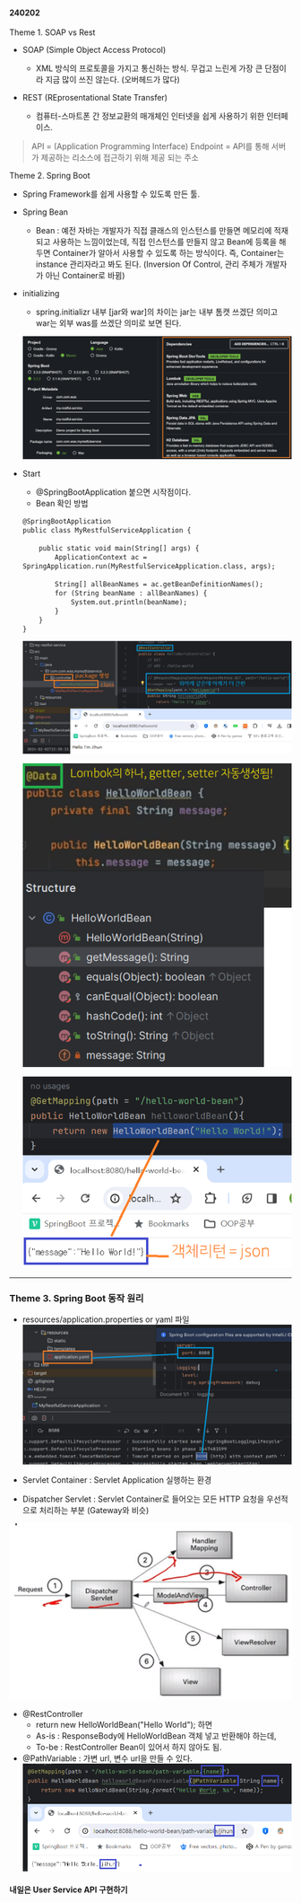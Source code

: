 #### 240202

Theme 1. SOAP vs Rest

- SOAP (Simple Object Access Protocol)
    * XML 방식의 프로토콜을 가지고 통신하는 방식. 무겁고 느린게 가장 큰 단점이라 지금 많이 쓰진 않는다. (오버헤드가 많다)

- REST (REprosentational State Transfer)
    * 컴퓨터-스마트폰 간 정보교환의 매개체인 인터넷을 쉽게 사용하기 위한 인터페이스.

> API = (Application Programming Interface)
> Endpoint = API를 통해 서버가 제공하는 리소스에 접근하기 위해 제공 되는 주소

Theme 2. Spring Boot

 - Spring Framework를 쉽게 사용할 수 있도록 만든 툴.
 - Spring Bean
    * Bean : 예전 자바는 개발자가 직접 클래스의 인스턴스를 만들면 메모리에 적재되고 사용하는 느낌이었는데, 직접 인스턴스를 만들지 않고 Bean에 등록을 해두면 Container가 알아서 사용할 수 있도록 하는 방식이다. 즉, Container는 instance 관리자라고 봐도 된다. (Inversion Of Control, 관리 주체가 개발자가 아닌 Container로 바뀜)
 - initializing
    * spring.initializr 내부 [jar와 war]의 차이는 jar는 내부 톰캣 쓰겠단 의미고 war는 외부 was를 쓰겠단 의미로 보면 된다.
    
    ![Alt Text](./img/240202_1.png)

 - Start
    * @SpringBootApplication 붙으면 시작점이다.
    * Bean 확인 방법
    ```
    @SpringBootApplication
    public class MyRestfulServiceApplication {

        public static void main(String[] args) {
            ApplicationContext ac = SpringApplication.run(MyRestfulServiceApplication.class, args);

            String[] allBeanNames = ac.getBeanDefinitionNames();
            for (String beanName : allBeanNames) {
                System.out.println(beanName);
            }
        }
    }
    ```
    
    ![Alt Text](./img/240202_2.png)

    ![Alt Text](./img/240202_3.png)

    ![Alt Text](./img/240202_4.png)

-------

### Theme 3. Spring Boot 동작 원리

- resources/application.properties or yaml 파일
![Alt Text](./img/240202_5.png)

- Servlet Container : Servlet Application 실행하는 환경

- Dispatcher Servlet : Servlet Container로 들어오는 모든 HTTP 요청을 우선적으로 처리하는 부분 (Gateway와 비슷)

![Alt Text](./img/240202_6.png)

- @RestController
    * return new HelloWorldBean("Hello World"); 하면
    - As-is : ResponseBody에 HelloWorldBean 객체 넣고 반환해야 하는데,
    - To-be : RestController Bean이 있어서 하지 않아도 됨.
- @PathVariable : 가변 url, 변수 url을 만들 수 있다.
 ![Alt Text](./img/240202_7.png)


#### 내일은 User Service API 구현하기

